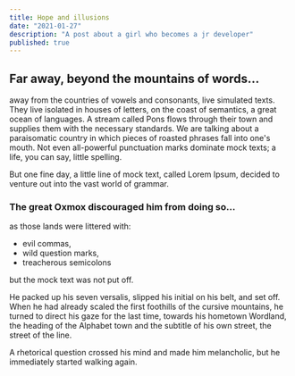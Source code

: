 ```yaml
---
title: Hope and illusions
date: "2021-01-27"
description: "A post about a girl who becomes a jr developer"
published: true
---
```


## Far away, beyond the mountains of words...

away from the countries of vowels and consonants, live simulated texts. They live isolated in houses of letters, on the coast of semantics, a great ocean of languages.
A stream called Pons flows through their town and supplies them with the necessary standards. We are talking about a paraisomatic country in which pieces of roasted phrases fall into one's mouth. Not even all-powerful punctuation marks dominate mock texts; a life, you can say, little spelling.

But one fine day, a little line of mock text, called Lorem Ipsum, decided to venture out into the vast world of grammar.

### The great Oxmox discouraged him from doing so...

as those lands were littered with:

- evil commas,
- wild question marks,
- treacherous semicolons

but the mock text was not put off.

He packed up his seven versalis, slipped his initial on his belt, and set off. When he had already scaled the first foothills of the cursive mountains, he turned to direct his gaze for the last time, towards his hometown Wordland, the heading of the Alphabet town and the subtitle of his own street, the street of the line.

A rhetorical question crossed his mind and made him melancholic, but he immediately started walking again.
